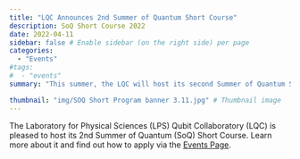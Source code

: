 ```yaml
---
title: "LQC Announces 2nd Summer of Quantum Short Course"
description: SoQ Short Course 2022
date: 2022-04-11
sidebar: false # Enable sidebar (on the right side) per page
categories:
  - "Events"
#tags:
#  - "events"
summary: "This summer, the LQC will host its second Summer of Quantum Short Course July 25, 2022 - August 5, 2022. Now accepting applications"

thumbnail: "img/SOQ Short Program banner 3.11.jpg" # Thumbnail image
---
```

The Laboratory for Physical Sciences (LPS) Qubit Collaboratory (LQC) is pleased to host its 2nd Summer of Quantum (SoQ) Short Course. Learn more about it and find out how to apply via the [Events Page](https://www.qubitcollaboratory.org/events/2022_soq_shortcourse/).
